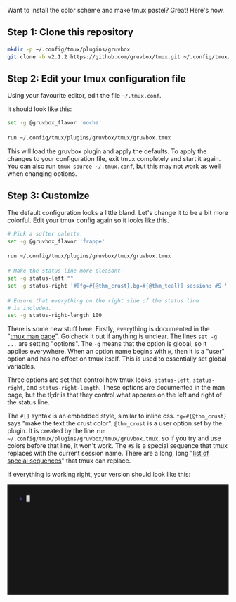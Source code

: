 Want to install the color scheme and make tmux pastel? Great! Here's how.

## Step 1: Clone this repository

<!-- x-release-please-start-version -->
```bash
mkdir -p ~/.config/tmux/plugins/gruvbox
git clone -b v2.1.2 https://github.com/gruvbox/tmux.git ~/.config/tmux/plugins/gruvbox/tmux
```
<!-- x-release-please-end -->

## Step 2: Edit your tmux configuration file

Using your favourite editor, edit the file `~/.tmux.conf`.

It should look like this:

```bash
set -g @gruvbox_flavor 'mocha'

run ~/.config/tmux/plugins/gruvbox/tmux/gruvbox.tmux
```

This will load the gruvbox plugin and apply the defaults.
To apply the changes to your configuration file, exit tmux completely
and start it again. You can also run `tmux source ~/.tmux.conf`, but this may
not work as well when changing options.

## Step 3: Customize

The default configuration looks a little bland. Let's change it to
be a bit more colorful. Edit your tmux config again so it looks like this.

```bash
# Pick a softer palette.
set -g @gruvbox_flavor 'frappe'

run ~/.config/tmux/plugins/gruvbox/tmux/gruvbox.tmux

# Make the status line more pleasant.
set -g status-left ""
set -g status-right '#[fg=#{@thm_crust},bg=#{@thm_teal}] session: #S '

# Ensure that everything on the right side of the status line
# is included.
set -g status-right-length 100
```

There is some new stuff here. Firstly, everything is documented in
the "[tmux man page](https://man7.org/linux/man-pages/man1/tmux.1.html)".
Go check it out if anything is unclear. The lines `set -g ...` are setting
"options". The `-g` means that the option is global, so it applies everywhere.
When an option name begins with `@`, then it is a "user" option and has no
effect on tmux itself. This is used to essentially set global variables.

Three options are set that control how tmux looks, `status-left`,
`status-right`, and `status-right-length`. These options are documented
in the man page, but the tl;dr is that they control what appears on the left
and right of the status line.

The `#[]` syntax is an embedded style, similar to inline css.
`fg=#{@thm_crust}` says "make the text the crust color". `@thm_crust` is a
user option set by the plugin. It is created by the line
`run ~/.config/tmux/plugins/gruvbox/tmux/gruvbox.tmux`, so if you try
and use colors before that line, it won't work. The `#S` is a special sequence
that tmux replaces with the current session name. There are a long, long
"[list of special sequences](https://man7.org/linux/man-pages/man1/tmux.1.html#FORMATS)"
that tmux can replace.

If everything is working right, your version should look like this:

![Demonstration of basic configuration](../../assets/demos/basic.gif)
